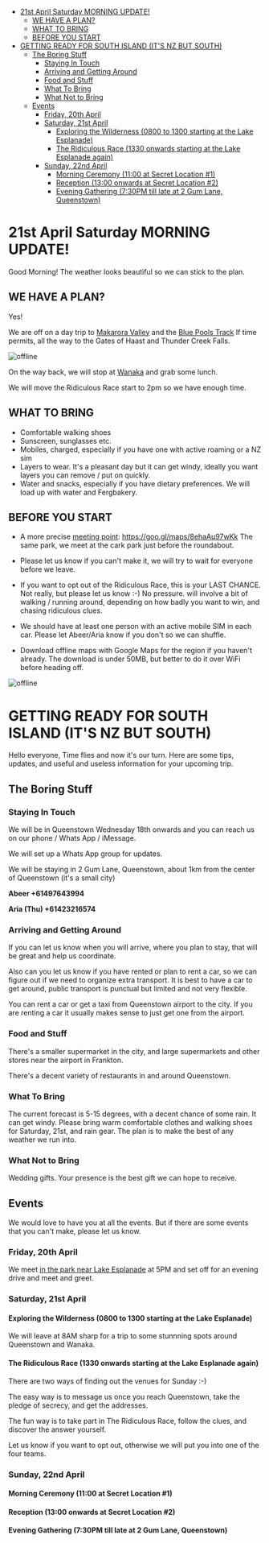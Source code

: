 <!-- TOC depthFrom:1 depthTo:6 withLinks:1 updateOnSave:1 orderedList:0 -->

- [21st April Saturday MORNING UPDATE!](#21st-april-saturday-morning-update)
	- [WE HAVE A PLAN?](#we-have-a-plan)
	- [WHAT TO BRING](#what-to-bring)
	- [BEFORE YOU START](#before-you-start)
- [GETTING READY FOR SOUTH ISLAND (IT'S NZ BUT SOUTH)](#getting-ready-for-south-island-its-nz-but-south)
	- [The Boring Stuff](#the-boring-stuff)
		- [Staying In Touch](#staying-in-touch)
		- [Arriving and Getting Around](#arriving-and-getting-around)
		- [Food and Stuff](#food-and-stuff)
		- [What To Bring](#what-to-bring)
		- [What Not to Bring](#what-not-to-bring)
	- [Events](#events)
		- [Friday, 20th April](#friday-20th-april)
		- [Saturday, 21st April](#saturday-21st-april)
			- [Exploring the Wilderness (0800 to 1300 starting at the Lake Esplanade)](#exploring-the-wilderness-0800-to-1300-starting-at-the-lake-esplanade)
			- [The Ridiculous Race (1330 onwards starting at the Lake Esplanade again)](#the-ridiculous-race-1330-onwards-starting-at-the-lake-esplanade-again)
		- [Sunday, 22nd April](#sunday-22nd-april)
			- [Morning Ceremony (11:00 at Secret Location #1)](#morning-ceremony-1100-at-secret-location-1)
			- [Reception (13:00 onwards at Secret Location #2)](#reception-1300-onwards-at-secret-location-2)
			- [Evening Gathering (7:30PM till late at 2 Gum Lane, Queenstown)](#evening-gathering-730pm-till-late-at-2-gum-lane-queenstown)

<!-- /TOC -->

# 21st April Saturday MORNING UPDATE!

Good Morning!
The weather looks beautiful so we can stick to the plan.


## WE HAVE A PLAN?

Yes!

We are off on a day trip to [Makarora Valley](https://www.lakewanaka.co.nz/plan-your-trip/regions/makarora/) and the [Blue Pools Track](https://www.newzealand.com/int/feature/blue-pools-track/) If time permits, all the way to the Gates of Haast and Thunder Creek Falls.


![offline](https://github.com/colourmeamused/www.wombatism.club/raw/master/daytripmap.jpg)


On the way back, we will stop at [Wanaka](https://www.lakewanaka.co.nz/things-to-do/wanaka-food-and-drink/) and grab some lunch.


We will move the Ridiculous Race start to 2pm so we have enough time.

## WHAT TO BRING

- Comfortable walking shoes
- Sunscreen, sunglasses etc.
- Mobiles, charged, especially if you have one with active roaming or a NZ sim
- Layers to wear. It's a pleasant day but it can get windy, ideally you want layers you can remove / put on quickly.
- Water and snacks, especially if you have dietary preferences. We will load up with water and Fergbakery.


## BEFORE YOU START


- A more precise [meeting point](https://goo.gl/maps/8ehaAu97wKk): https://goo.gl/maps/8ehaAu97wKk
The same park, we meet at the cark park just before the roundabout.

- Please let us know if you can't make it, we will try to wait for everyone before we leave.

- If you want to opt out of the Ridiculous Race, this is your LAST CHANCE. Not really, but please let us know :-) No pressure. will involve a bit of walking / running around, depending on how badly you want to win, and chasing ridiculous clues.

- We should have at least one person with an active mobile SIM in each car. Please let Abeer/Aria know if you don't so we can shuffle.

- Download offline maps with Google Maps for the region if you haven't already. The download is under 50MB, but better to do it over WiFi before heading off.

![offline](https://github.com/colourmeamused/www.wombatism.club/raw/master/offlinemap.jpg)



# GETTING READY FOR SOUTH ISLAND (IT'S NZ BUT SOUTH)

Hello everyone,
Time flies and now it's our turn. Here are some tips, updates, and useful and useless information for your upcoming trip.

## The Boring Stuff

### Staying In Touch

We will be in Queenstown Wednesday 18th onwards and you can reach us on our phone / Whats App / iMessage.

We will set up a Whats App group for updates.

We will be staying in 2 Gum Lane, Queenstown, about 1km from the center of Queenstown (it's a small city)

**Abeer      +61497643994**

**Aria (Thu) +61423216574**

### Arriving and Getting Around

<div id="metservice-widget">
<script>
(function(d){
var i = d.createElement("iframe");
i.setAttribute("src", "https://services.metservice.com/weather-widget/widget?params=blue|large|portrait|days-3|modern&loc=queenstown&type=urban&domain=" + d.location.hostname);
i.style.width = "300px";
i.style.height = "239px";
i.style.border = "0";
i.setAttribute("allowtransparency", "true");
i.setAttribute("id", "widget-iframe");
d.getElementById("metservice-widget").appendChild(i);
})(document);
</script>
</div>


If you can let us know when you will arrive, where you plan to stay, that will be great and help us coordinate.

Also can you let us know if you have rented or plan to rent a car, so we can figure out if we need to organize extra transport. It is best to have a car to get around, public transport is punctual but limited and not very flexible.

You can rent a car or get a taxi from  Queenstown airport to the city. If you are renting a car it usually makes sense to just get one from the airport.

### Food and Stuff

There's a smaller supermarket in the city, and large supermarkets and other stores near the airport in Frankton.

There's a decent variety of restaurants in and around Queenstown.

### What To Bring

The current forecast is 5-15 degrees, with a decent chance of some rain. It can get windy. Please bring warm comfortable clothes and walking shoes for Saturday, 21st, and rain gear. The plan is to make the best of any weather we run into.

### What Not to Bring

Wedding gifts. Your presence is the best gift we can hope to receive.

## Events

We would love to have you at all the events. But if there are some events that you can't make, please let us know.

### Friday, 20th April

We meet [in the park near Lake Esplanade](https://goo.gl/maps/6ah1o3bjbbG2) at 5PM and set off for an evening drive and meet and greet.

### Saturday, 21st April

#### Exploring the Wilderness (0800 to 1300 starting at the Lake Esplanade)

We will leave at 8AM sharp for a trip to some stunnning spots around Queenstown and Wanaka.

#### The Ridiculous Race (1330 onwards starting at the Lake Esplanade again)

There are two ways of finding out the venues for Sunday :-)

The easy way is to message us once you reach Queenstown, take the pledge of secrecy, and get the addresses.

The fun way is to take part in The Ridiculous Race, follow the clues, and discover the answer yourself.

Let us know if you want to opt out, otherwise we will put you into one of the four teams.

### Sunday, 22nd April

#### Morning Ceremony (11:00 at Secret Location #1)


#### Reception (13:00 onwards at Secret Location #2)


#### Evening Gathering (7:30PM till late at 2 Gum Lane, Queenstown)

